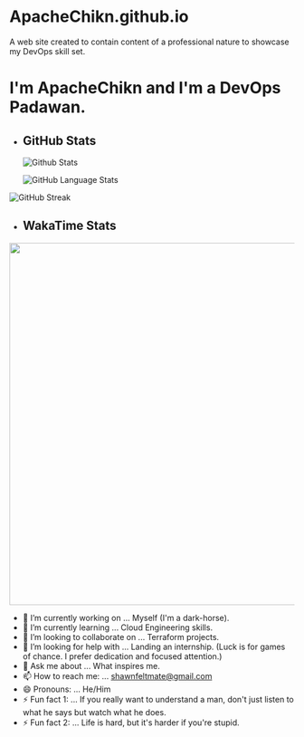 # ApacheChikn.github.io
A web site created to contain content of a professional nature to showcase my DevOps skill set.

# I'm ApacheChikn and I'm a DevOps Padawan.

<!-- GITHUB STATS -->
- ## GitHub Stats
  ![Github Stats](https://awesome-github-stats.azurewebsites.net/user-stats/ApacheChikn?cardType=github&theme=midnight-purple&preferLogin=false)

  ![GitHub Language Stats](https://github-readme-stats.vercel.app/api/top-langs/?username=ApacheChikn&theme=midnight-purple)

<!-- ![Github Stats-ALTERNATIVE](https://github-readme-stats.vercel.app/api?username=ApacheChikn&theme=midnight-purple&show_icons=true) -->

  ![GitHub Streak](https://streak-stats.demolab.com?user=ApacheChikn&theme=midnight-purple&mode=weekly)

<!-- WAKATIME STATS -->
- ## WakaTime Stats
<!-- START_SECTION:waka ![WakaTime Stats](https://github-readme-stats.vercel.app/api/wakatime?username=ApacheChikn) END_SECTION:waka -->

  <p><img src="https://wakatime.com/share/@ApacheChikn/db6cfdb5-7d09-4de0-840a-d70c09b9d4a2.svg" height="640" width="840"></p>

<!--
### Hi there 👋

**ApacheChikn/ApacheChikn** is a ✨ _special_ ✨ repository because its `README.md` (this file) appears on your GitHub profile.

Here are some ideas to get you started:
-->

- 🔭 I’m currently working on ... Myself (I'm a dark-horse).
- 🌱 I’m currently learning ... Cloud Engineering skills.
- 👯 I’m looking to collaborate on ... Terraform projects.
- 🤔 I’m looking for help with ... Landing an internship. (Luck is for games of chance. I prefer dedication and focused attention.)
- 💬 Ask me about ... What inspires me.
- 📫 How to reach me: ... shawnfeltmate@gmail.com
- 😄 Pronouns: ... He/Him
- ⚡ Fun fact 1: ... If you really want to understand a man, don't just listen to what he says but watch what he does.
- ⚡ Fun fact 2: ... Life is hard, but it's harder if you're stupid.
